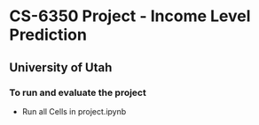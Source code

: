 # CS-6350 Project - Income Level Prediction
## University of Utah
### To run and evaluate the project
- Run all Cells in project.ipynb

